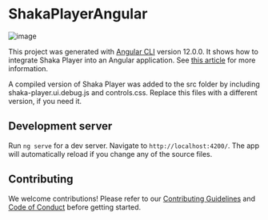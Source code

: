 # ShakaPlayerAngular

![image](https://user-images.githubusercontent.com/124125/118398259-1c1d6d80-b658-11eb-96e1-98c26ad82080.png)

This project was generated with [Angular CLI](https://github.com/angular/angular-cli) version 12.0.0. It shows how to integrate Shaka Player into an Angular application. See [this article](https://betterprogramming.pub/the-best-open-source-media-player-to-integrate-with-your-angular-apps-39a80ff1aedb?source=friends_link&sk=15c60053e0665f01f5c933d8c1988d15) for more information.

A compiled version of Shaka Player was added to the src folder by including shaka-player.ui.debug.js and controls.css. Replace this files with a different version, if you need it.

## Development server

Run `ng serve` for a dev server. Navigate to `http://localhost:4200/`. The app will automatically reload if you change any of the source files.

## Contributing

We welcome contributions! Please refer to our [Contributing Guidelines](CONTRIBUTING.md) and [Code of Conduct](CODE_OF_CONDUCT.md) before getting started.
